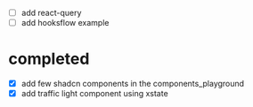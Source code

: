- [ ] add react-query
- [ ] add hooksflow example

# completed
- [x] add few shadcn components in the components_playground
- [x] add traffic light component using xstate
